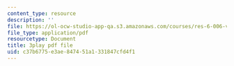 ```yaml
---
content_type: resource
description: ''
file: https://ol-ocw-studio-app-qa.s3.amazonaws.com/courses/res-6-006-video-demonstrations-in-lasers-and-optics-spring-2008/c37b6775e3ae847451a1331847cfd4f1_J4Ecq7hIzYU.pdf
file_type: application/pdf
resourcetype: Document
title: 3play pdf file
uid: c37b6775-e3ae-8474-51a1-331847cfd4f1
---
```

